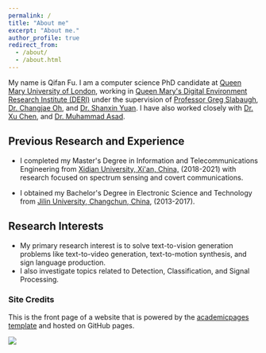 ```yaml
---
permalink: /
title: "About me"
excerpt: "About me."
author_profile: true
redirect_from: 
  - /about/
  - /about.html
---
```


My name is Qifan Fu. I am a computer science PhD candidate at [Queen Mary University of London](https://www.qmul.ac.uk/), working in [Queen Mary's Digital Environment Research Institute (DERI)](https://www.qmul.ac.uk/deri/) under the supervision of [Professor Greg Slabaugh](http://eecs.qmul.ac.uk/~gslabaugh/), [Dr. Changjae Oh](http://eecs.qmul.ac.uk/~coh/), and [Dr. Shanxin Yuan](https://shanxinyuan.github.io/). I have also worked closely with [Dr. Xu Chen](https://scholar.google.com/citations?user=P7YHbIEAAAAJ&hl=en), and [Dr. Muhammad Asad](https://masadcv.github.io/).


## Previous Research and Experience 

* I completed my Master's Degree in Information and Telecommunications Engineering from [Xidian University, Xi'an, China,](https://en.xidian.edu.cn/) (2018-2021) with research focused on spectrum sensing and covert communications. 

* I obtained my Bachelor's Degree in Electronic Science and Technology from [Jilin University, Changchun, China,](http://global.jlu.edu.cn/) (2013-2017).

## Research Interests
* My primary research interest is to solve text-to-vision generation problems like text-to-video generation, text-to-motion synthesis, and sign language production. 
* I also investigate topics related to Detection, Classification, and Signal Processing.


### Site Credits
This is the front page of a website that is powered by the [academicpages template](https://github.com/academicpages/academicpages.github.io) and hosted on GitHub pages. 

<a href="https://clustrmaps.com/site/1bv0k"  title="Visit tracker"><img src="//www.clustrmaps.com/map_v2.png?d=6_UCcKU4Wl61UQsvkZEhN2Akn1NGm3_zIrZ-nowigtE&cl=ffffff" /></a>
